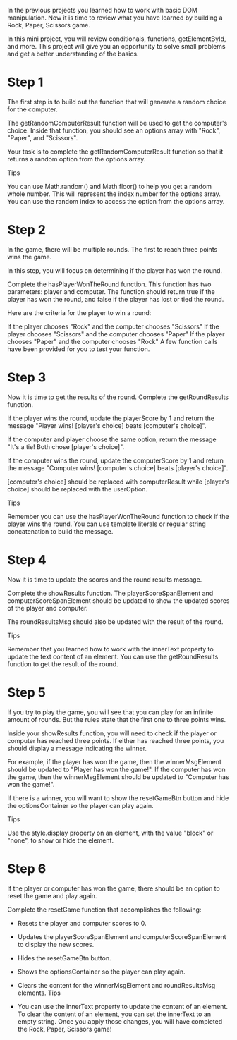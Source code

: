 In the previous projects you learned how to work with basic DOM manipulation. Now it is time to review what you have learned by building a Rock, Paper, Scissors game.

In this mini project, you will review conditionals, functions, getElementById, and more. This project will give you an opportunity to solve small problems and get a better understanding of the basics.

# Step 1
The first step is to build out the function that will generate a random choice for the computer.

The getRandomComputerResult function will be used to get the computer's choice. Inside that function, you should see an options array with "Rock", "Paper", and "Scissors".

Your task is to complete the getRandomComputerResult function so that it returns a random option from the options array.

Tips

You can use Math.random() and Math.floor() to help you get a random whole number. This will represent the index number for the options array.
You can use the random index to access the option from the options array.

# Step 2
In the game, there will be multiple rounds. The first to reach three points wins the game.

In this step, you will focus on determining if the player has won the round.

Complete the hasPlayerWonTheRound function. This function has two parameters: player and computer. The function should return true if the player has won the round, and false if the player has lost or tied the round.

Here are the criteria for the player to win a round:

If the player chooses "Rock" and the computer chooses "Scissors"
If the player chooses "Scissors" and the computer chooses "Paper"
If the player chooses "Paper" and the computer chooses "Rock"
A few function calls have been provided for you to test your function.

# Step 3
Now it is time to get the results of the round. Complete the getRoundResults function.

If the player wins the round, update the playerScore by 1 and return the message "Player wins! [player's choice] beats [computer's choice]".

If the computer and player choose the same option, return the message "It's a tie! Both chose [player's choice]".

If the computer wins the round, update the computerScore by 1 and return the message "Computer wins! [computer's choice] beats [player's choice]".

[computer's choice] should be replaced with computerResult while [player's choice] should be replaced with the userOption.

Tips

Remember you can use the hasPlayerWonTheRound function to check if the player wins the round.
You can use template literals or regular string concatenation to build the message.

# Step 4
Now it is time to update the scores and the round results message.

Complete the showResults function. The playerScoreSpanElement and computerScoreSpanElement should be updated to show the updated scores of the player and computer.

The roundResultsMsg should also be updated with the result of the round.

Tips

Remember that you learned how to work with the innerText property to update the text content of an element.
You can use the getRoundResults function to get the result of the round.

# Step 5
If you try to play the game, you will see that you can play for an infinite amount of rounds. But the rules state that the first one to three points wins.

Inside your showResults function, you will need to check if the player or computer has reached three points. If either has reached three points, you should display a message indicating the winner.

For example, if the player has won the game, then the winnerMsgElement should be updated to "Player has won the game!". If the computer has won the game, then the winnerMsgElement should be updated to "Computer has won the game!".

If there is a winner, you will want to show the resetGameBtn button and hide the optionsContainer so the player can play again.

Tips

Use the style.display property on an element, with the value "block" or "none", to show or hide the element.

# Step 6
If the player or computer has won the game, there should be an option to reset the game and play again.

Complete the resetGame function that accomplishes the following:

- Resets the player and computer scores to 0.
- Updates the playerScoreSpanElement and computerScoreSpanElement to display the new scores.
- Hides the resetGameBtn button.
- Shows the optionsContainer so the player can play again.
- Clears the content for the winnerMsgElement and roundResultsMsg elements.
Tips

- You can use the innerText property to update the content of an element. To clear the content of an element, you can set the innerText to an empty string.
Once you apply those changes, you will have completed the Rock, Paper, Scissors game!